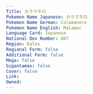 ```yaml
---
﻿Title: カラマネロ
Pokemon Name Japanese: カラマネロ
Pokemon Name German: Calamanero
Pokemon Name English: Malamar
Language Card: Japanese
National Dex Number: 687
Region: Kalos
Regional Form: false
Additional Form: false
Mega: false
Gigantamax: false
Cover: false
Link: 
Owned: 
---
```

